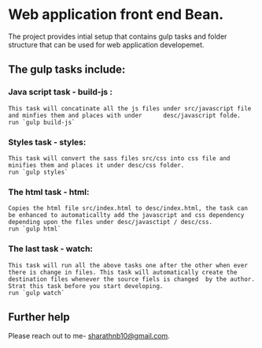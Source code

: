 # Web application front end Bean.  
The project provides intial setup that contains gulp tasks and folder structure that can be used for web application developemet. 

## The gulp tasks include:

  ### Java script task - build-js : 
    This task will concatinate all the js files under src/javascript file and minfies them and places with under      desc/javascript folde.
    run `gulp build-js`
  ### Styles task - styles: 
    This task will convert the sass files src/css into css file and minifies them and places it under desc/css folder.
    run `gulp styles`
  ### The html task - html:
    Copies the html file src/index.html to desc/index.html, the task can be enhanced to automaticallty add the javascript and css dependency depending upon the files under desc/javasctipt / desc/css.
    run `gulp html`
  ### The last task - watch: 
    This task will run all the above tasks one after the other when ever there is change in files. This task will automatically create the destination files whenever the source fiels is changed  by the author. Strat this task before you start developing.
    run `gulp watch`

## Further help 
Please reach out to me- sharathnb10@gmail.com.
    
